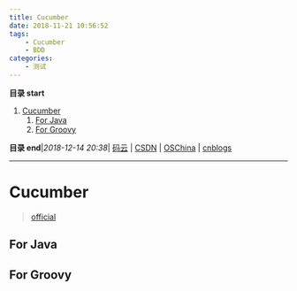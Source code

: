 ```yaml
---
title: Cucumber
date: 2018-11-21 10:56:52
tags: 
    - Cucumber
    - BDD
categories: 
    - 测试
---
```


**目录 start**
 
1. [Cucumber](#cucumber)
    1. [For Java](#for-java)
    1. [For Groovy](#for-groovy)

**目录 end**|_2018-12-14 20:38_| [码云](https://gitee.com/gin9) | [CSDN](http://blog.csdn.net/kcp606) | [OSChina](https://my.oschina.net/kcp1104) | [cnblogs](http://www.cnblogs.com/kuangcp)
****************************************
# Cucumber 
> [official](https://docs.cucumber.io/)

## For Java


## For Groovy 
